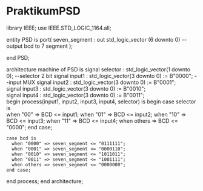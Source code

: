 # PraktikumPSD

library IEEE;
use IEEE.STD_LOGIC_1164.all;

entity PSD is 
	port(
	     seven_segment : out std_logic_vector (6 downto 0)     -- output bcd to 7 segment
	); 
	  
end PSD;

architecture machine of PSD is
	signal selector 	: std_logic_vector(1 downto 0); 		--selector 2 bit
	signal input1		: std_logic_vector(3 downto 0) := B"0000"; 	--input MUX 
	signal input2		: std_logic_vector(3 downto 0) := B"0001"; 	
	signal input3		: std_logic_vector(3 downto 0) := B"0010"; 	
	signal input4		: std_logic_vector(3 downto 0) := B"0011"; 	
begin
process(input1, input2, input3, input4, selector) is
  begin
    case selector is                                            
      when "00" => BCD <= input1;
      when "01" => BCD <= input2;
      when "10" => BCD <= input3;
      when "11" => BCD <= input4;
      when others => BCD <= "0000";
    end case;                                                   

    case bcd is                                                  
      when "0000" => seven_segment <= "0111111";                      
      when "0001" => seven_segment <= "0000110";                      
      when "0010" => seven_segment <= "1011011";                      
      when "0011" => seven_segment <= "1001111";                      
      when others => seven_segment <= "0000000";                      
    end case; 
    
  end process;
end architecture;

